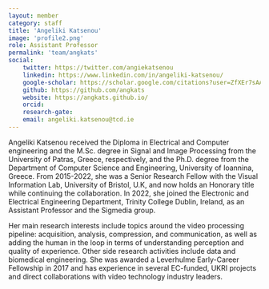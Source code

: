 ```yaml
---
layout: member
category: staff
title: 'Angeliki Katsenou'
image: 'profile2.png'
role: Assistant Professor
permalink: 'team/angkats'
social:
    twitter: https://twitter.com/angiekatsenou
    linkedin: https://www.linkedin.com/in/angeliki-katsenou/
    google-scholar: https://scholar.google.com/citations?user=ZfXEr7sAAAAJ&hl=en
    github: https://github.com/angkats
    website: https://angkats.github.io/
    orcid:
    research-gate:
    email: angeliki.katsenou@tcd.ie
---
```


Angeliki Katsenou received the Diploma in Electrical and Computer engineering
and the M.Sc. degree in Signal and Image Processing from the University of
Patras, Greece, respectively, and the Ph.D. degree from the Department of
Computer Science and Engineering, University of Ioannina, Greece. From
2015-2022, she was a Senior Research Fellow with the Visual Information Lab,
University of Bristol, U.K, and now holds an Honorary title while continuing the
collaboration. In 2022, she joined the Electronic and Electrical Engineering
Department, Trinity College Dublin, Ireland, as an Assistant Professor and the
Sigmedia group.

Her main research interests include topics around the video processing pipeline:
acquisition, analysis, compression, and communication, as well as adding the
human in the loop in terms of understanding perception and quality of
experience. Other side research activities include data and biomedical
engineering. She was awarded a Leverhulme Early-Career Fellowship in 2017 and
has experience in several EC-funded, UKRI projects and direct collaborations
with video technology industry leaders.
